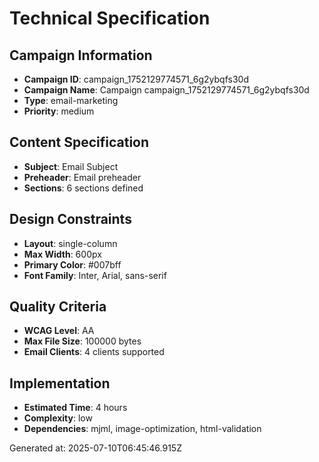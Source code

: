 # Technical Specification

## Campaign Information
- **Campaign ID**: campaign_1752129774571_6g2ybqfs30d
- **Campaign Name**: Campaign campaign_1752129774571_6g2ybqfs30d
- **Type**: email-marketing
- **Priority**: medium

## Content Specification
- **Subject**: Email Subject
- **Preheader**: Email preheader
- **Sections**: 6 sections defined

## Design Constraints
- **Layout**: single-column
- **Max Width**: 600px
- **Primary Color**: #007bff
- **Font Family**: Inter, Arial, sans-serif

## Quality Criteria
- **WCAG Level**: AA
- **Max File Size**: 100000 bytes
- **Email Clients**: 4 clients supported

## Implementation
- **Estimated Time**: 4 hours
- **Complexity**: low
- **Dependencies**: mjml, image-optimization, html-validation

Generated at: 2025-07-10T06:45:46.915Z
